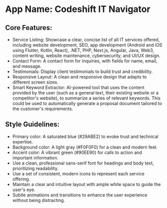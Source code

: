 # **App Name**: Codeshift IT Navigator

## Core Features:

- Service Listing: Showcase a clear, concise list of all IT services offered, including website development, SEO, app development (Android and iOS using Flutter, Kotlin, React), .NET, PHP, Next.js, Angular, Java, Web3, content writing, website maintenance, cybersecurity, and UI/UX design.
- Contact Form: A contact form for inquiries, with fields for name, email, and message.
- Testimonials: Display client testimonials to build trust and credibility.
- Responsive Layout: A clean and responsive design that adapts to different screen sizes.
- Smart Keyword Extractor: AI-powered tool that uses the content provided by the user (such as a general text, their existing website or a competitor's website), to summarize a series of relevant keywords. This could be used to automatically generate a proposal document tailored to the customer's requirements.

## Style Guidelines:

- Primary color: A saturated blue (#29ABE2) to evoke trust and technical expertise.
- Background color: A light gray (#F0F0F0) for a clean and modern feel.
- Accent color: A vibrant green (#90EE90) for calls to action and important information.
- Use a clean, professional sans-serif font for headings and body text, prioritizing readability.
- Use a set of consistent, modern icons to represent each service offering.
- Maintain a clear and intuitive layout with ample white space to guide the user's eye.
- Subtle animations and transitions to enhance the user experience without being distracting.